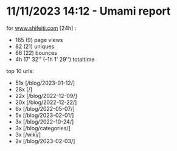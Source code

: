 # 11/11/2023 14:12 - Umami report
for www.shifeiti.com [24h] :

 - 165 (9) page views
 - 82 (21) uniques
 - 66 (22) bounces
 - 4h 17' 32'' (-1h 1' 29'') totaltime


top 10 urls:
 - 51x [/blog/2023-01-12/]
 - 28x [/]
 - 22x [/blog/2022-12-09/]
 - 20x [/blog/2022-12-22/]
 - 6x [/blog/2022-05-07/]
 - 5x [/blog/2023-02-01/]
 - 3x [/blog/2022-10-24/]
 - 3x [/blog/categories/]
 - 3x [/wiki/]
 - 2x [/blog/2023-02-03/]


